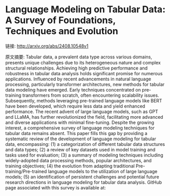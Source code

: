 # Language Modeling on Tabular Data: A Survey of Foundations, Techniques and Evolution

链接: http://arxiv.org/abs/2408.10548v1

原文摘要:
Tabular data, a prevalent data type across various domains, presents unique
challenges due to its heterogeneous nature and complex structural
relationships. Achieving high predictive performance and robustness in tabular
data analysis holds significant promise for numerous applications. Influenced
by recent advancements in natural language processing, particularly transformer
architectures, new methods for tabular data modeling have emerged. Early
techniques concentrated on pre-training transformers from scratch, often
encountering scalability issues. Subsequently, methods leveraging pre-trained
language models like BERT have been developed, which require less data and
yield enhanced performance. The recent advent of large language models, such as
GPT and LLaMA, has further revolutionized the field, facilitating more advanced
and diverse applications with minimal fine-tuning. Despite the growing
interest, a comprehensive survey of language modeling techniques for tabular
data remains absent. This paper fills this gap by providing a systematic review
of the development of language modeling for tabular data, encompassing: (1) a
categorization of different tabular data structures and data types; (2) a
review of key datasets used in model training and tasks used for evaluation;
(3) a summary of modeling techniques including widely-adopted data processing
methods, popular architectures, and training objectives; (4) the evolution from
adapting traditional Pre-training/Pre-trained language models to the
utilization of large language models; (5) an identification of persistent
challenges and potential future research directions in language modeling for
tabular data analysis. GitHub page associated with this survey is available at:
